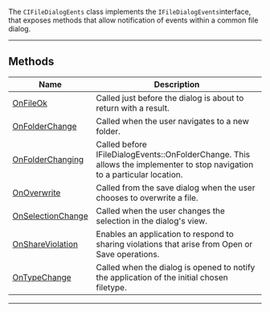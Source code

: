 The `CIFileDialogEents` class implements the `IFileDialogEvents`interface, that exposes methods that allow notification of events within a common file dialog.

---

## Methods

| Name       | Description |
| ---------- | ----------- |
| [OnFileOk](#onfileok) | Called just before the dialog is about to return with a result. |
| [OnFolderChange](#onfolderchange) | Called when the user navigates to a new folder. |
| [OnFolderChanging](#onfolderchangig) | Called before IFileDialogEvents::OnFolderChange. This allows the implementer to stop navigation to a particular location. |
| [OnOverwrite](#onoverwrite) | Called from the save dialog when the user chooses to overwrite a file. |
| [OnSelectionChange](#onselectionchange) | Called when the user changes the selection in the dialog's view. |
| [OnShareViolation](#onshareviolation) | Enables an application to respond to sharing violations that arise from Open or Save operations. |
| [OnTypeChange](#ontypechange) | Called when the dialog is opened to notify the application of the initial chosen filetype. |

---

